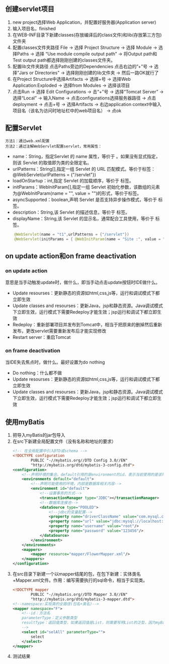 ## 创建servlet项目
1. new project选择Web Application，并配置好服务器(Application server)
2. 输入项目名，finished
3. 在WEB-INF目录下新建classes(存放编译后的class文件)和lib(存放第三方包)文件夹
4. 配置classes文件夹路径 File -> 选择 Project Structure -> 选择 Module -> 选择Paths -> 选择 “Use module compile output path” -> 将Output path和Test output path都选择刚刚创建的classes文件夹。
5. 配置lib文件夹路径 点击Paths旁边的Dependencies 点击右边的”+”号 -> 选择”Jars or Directories” -> 选择刚刚创建的lib文件夹 -> 然后一路OK就行了
6. 在Project Structure中选择Artifacts -> 选择+号 -> 选择Web Application:Exploded -> 选择from Modules -> 选择该项目
7. 点击Run -> 选择 Edit Configurations -> 击“+”号 -> 选择“Tomcat Server” -> 选择“Local” -> 输入Name -> 点击configurations选择服务器路径 -> 点击deployment -> 点击+号 -> 选择Artifacts -> 右边application context中输入项目名（该名为访问时地址栏中的web项目名） -> 点ok


## 配置Servlet
    方法1：通过web.xml配置
    方法2：通过注解WebServlet配置servlet，常用属性：
* name：String，指定Servlet 的 name 属性，等价于 <servlet-name>。如果没有显式指定，则该 Servlet 的取值即为类的全限定名。
* urlPatterns：String[],指定一组 Servlet 的 URL 匹配模式。等价于<url-pattern>标签：@WebServlet(urlPatterns = {"/servlet"})
* loadOnStartup：int,指定 Servlet 的加载顺序，等价于 <load-on-startup>标签。
* initParams：WebInitParam[],指定一组 Servlet 初始化参数，该数组的元素为@WebInitParam(name = "", value = "")的形式，等价于<init-param>标签。
* asyncSupported：boolean,声明 Servlet 是否支持异步操作模式，等价于<async-supported> 标签。
* description：String,该 Servlet 的描述信息，等价于 <description>标签。
* displayName：String,该 Servlet 的显示名，通常配合工具使用，等价于 <display-name>标签。
```java
    @WebServlet(name = "t1",urlPatterns = {"/servlet"})
    @WebServlet(initParams = { @WebInitParam(name = "Site :", value = "http://roseindia.net"),@WebInitParam(name = "Rose", value = "India", description = "detail-info") })
```


## on update action和on frame deactivation
### on update action
意思是当手动触发update时，做什么，即当手动点击update按钮时IDE做什么。
* Update resourses：更新静态的资源如html,css,js等，运行和调试模式下都立即生效
* Update classes and resourses：更新Java，jsp和静态资源。Java调试模式下立即生效，运行模式下需要Redeploy才能生效；jsp运行和调试下都立即生效
* Redeploy：重新部署项目并发布到Tomcat中，相当于把原来的删掉然后重新发布，更改servlet需要重新发布后才能实现修改
* Restart server：重启Tomcat

### on frame deactivation
当IDE失去焦点时，做什么。最好设置为do nothing
* Do nothing：什么都不做
* Update resourses：更新静态的资源如html,css,js等，运行和调试模式下都立即生效
* Update classes and resourses：更新Java，jsp和静态资源。Java调试模式下立即生效，运行模式下需要Redeploy才能生效；jsp运行和调试下都立即生效


## 使用myBatis
1. 把导入myBatis的jar包导入
2. 在src下新建全局配置文件（没有名称和地址的要求）
    ```xml
    <!-- 在全局配置中引入DTD或schema -->
    <!DOCTYPE configuration
            PUBLIC "-//mybatis.org//DTD Config 3.0//EN"
            "http://mybatis.org/dtd/mybatis-3-config.dtd">
    <configuration>
        <!--声明环境的集合。default引用的是environment的id，表示当前使用的是该环境-->
        <environments default="default">
            <!--声明可能使用的环境，内部是数据库相关内容-->
            <environment id="default">
                <!--设置事务的方式-->
                <transactionManager type="JDBC"></transactionManager>
                <!--数据库连接池-->
                <dataSource type="POOLED">
                    <!--jdbc的变量配置-->
                    <property name="driverClassName" value="com.mysql.cj.jdbc.Driver"/>
                    <property name="url" value="jdbc:mysql://localhost:3306/ssm"/>
                    <property name="username" value="root"/>
                    <property name="password" value="123456"/>
                </dataSource>
            </environment>
        </environments>
        <mappers>
            <mapper resource="mapper/FlowerMapper.xml"/>
        </mappers>
    </configuration>
    ```
3. 在src目录下新建一个以mapper结尾的包，在包下新建：实体类名+Mapper.xml文件。作用：编写需要执行的sql命令，相当于实现类。
    ```xml
    <!DOCTYPE mapper
            PUBLIC "-//mybatis.org//DTD Mapper 3.0//EN"
            "http://mybatis.org/dtd/mybatis-3-mapper.dtd">
    <!--namespace:实现类的全路径(包名+类名)-->
    <mapper namespace="F">
        <!--id：方法名
        parameterType：定义参数类型
        resultType：返回值类型，如果返回值是List，则需要写明List的泛型，因为myBatis是对jdbc进行封装，一行一行读取数据
        -->
        <select id="selAll" parameterType="">
            select
        </select>
    </mapper>
    ```
4. 测试结果

